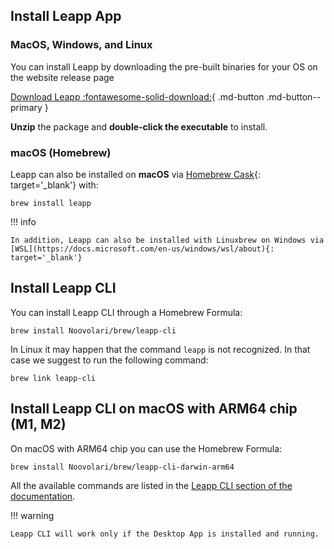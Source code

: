 ## Install Leapp App

### MacOS, Windows, and Linux

You can install Leapp by downloading the pre-built binaries for your OS on the website release page

[Download Leapp :fontawesome-solid-download:](https://www.leapp.cloud/releases){ .md-button .md-button--primary }

**Unzip** the package and **double-click the executable** to install.

### macOS (Homebrew)

Leapp can also be installed on **macOS** via [Homebrew Cask](https://brew.sh/){: target='_blank'} with:

```console
brew install leapp
```

!!! info

    In addition, Leapp can also be installed with Linuxbrew on Windows via [WSL](https://docs.microsoft.com/en-us/windows/wsl/about){: target='_blank'}

## Install Leapp CLI

You can install Leapp CLI through a Homebrew Formula:

```console
brew install Noovolari/brew/leapp-cli
```

In Linux it may happen that the command ```leapp``` is not recognized. In that case we suggest to run the following
command:

```console
brew link leapp-cli
```

## Install Leapp CLI on macOS with ARM64 chip (M1, M2)

On macOS with ARM64 chip you can use the Homebrew Formula:

```console
brew install Noovolari/brew/leapp-cli-darwin-arm64
```

All the available commands are listed in the [Leapp CLI section of the documentation](../../cli/).

!!! warning

    Leapp CLI will work only if the Desktop App is installed and running.
